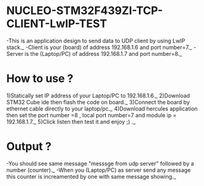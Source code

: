# NUCLEO-STM32F439ZI-TCP-CLIENT-LwIP-TEST
-This is an application design to send data to UDP client by using LwIP stack._
-Client is your (board) of address 192.168.1.6 and port number=7._
-Server is the (Laptop/PC) of address 192.168.1.7 and port number=8._

# How to use ?
1)Statically set IP address of your Laptop/PC to 192.168.1.6._
2)Download STM32 Cube ide then flash the code on board._
3)Connect the board by ethernet cable directly to your laptop/pc._
4)Download hercules application then set the port number =8 , local port number=7 and module ip = 192.168.1.7._
5)Click listen then test it and enjoy ;) ._

# Output ?
-You should see same message "messsge from udp server" followed by a number (counter)._
-When you (Laptop/PC) as server send any message this counter is increamented by one with same message showing._
